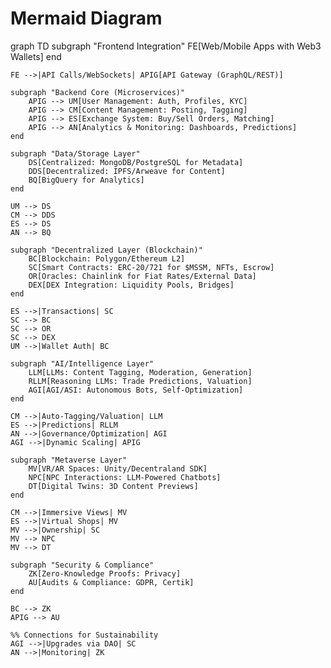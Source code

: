 # Mermaid Diagram
graph TD
    subgraph "Frontend Integration"
        FE[Web/Mobile Apps with Web3 Wallets]
    end

    FE -->|API Calls/WebSockets| APIG[API Gateway (GraphQL/REST)]

    subgraph "Backend Core (Microservices)"
        APIG --> UM[User Management: Auth, Profiles, KYC]
        APIG --> CM[Content Management: Posting, Tagging]
        APIG --> ES[Exchange System: Buy/Sell Orders, Matching]
        APIG --> AN[Analytics & Monitoring: Dashboards, Predictions]
    end

    subgraph "Data/Storage Layer"
        DS[Centralized: MongoDB/PostgreSQL for Metadata]
        DDS[Decentralized: IPFS/Arweave for Content]
        BQ[BigQuery for Analytics]
    end

    UM --> DS
    CM --> DDS
    ES --> DS
    AN --> BQ

    subgraph "Decentralized Layer (Blockchain)"
        BC[Blockchain: Polygon/Ethereum L2]
        SC[Smart Contracts: ERC-20/721 for $MSSM, NFTs, Escrow]
        OR[Oracles: Chainlink for Fiat Rates/External Data]
        DEX[DEX Integration: Liquidity Pools, Bridges]
    end

    ES -->|Transactions| SC
    SC --> BC
    SC --> OR
    SC --> DEX
    UM -->|Wallet Auth| BC

    subgraph "AI/Intelligence Layer"
        LLM[LLMs: Content Tagging, Moderation, Generation]
        RLLM[Reasoning LLMs: Trade Predictions, Valuation]
        AGI[AGI/ASI: Autonomous Bots, Self-Optimization]
    end

    CM -->|Auto-Tagging/Valuation| LLM
    ES -->|Predictions| RLLM
    AN -->|Governance/Optimization| AGI
    AGI -->|Dynamic Scaling| APIG

    subgraph "Metaverse Layer"
        MV[VR/AR Spaces: Unity/Decentraland SDK]
        NPC[NPC Interactions: LLM-Powered Chatbots]
        DT[Digital Twins: 3D Content Previews]
    end

    CM -->|Immersive Views| MV
    ES -->|Virtual Shops| MV
    MV -->|Ownership| SC
    MV --> NPC
    MV --> DT

    subgraph "Security & Compliance"
        ZK[Zero-Knowledge Proofs: Privacy]
        AU[Audits & Compliance: GDPR, Certik]
    end

    BC --> ZK
    APIG --> AU

    %% Connections for Sustainability
    AGI -->|Upgrades via DAO| SC
    AN -->|Monitoring| ZK
